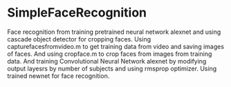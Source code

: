 # SimpleFaceRecognition
Face recognition from training pretrained neural network alexnet and using cascade object detector for cropping faces.
Using capturefacesfromvideo.m to get training data from video and saving images of faces.
And using cropface.m to crop faces from images from training data.
And training Convolutional Neural Network alexnet by modifying output layesrs by number of subjects and using rmsprop optimizer.
Using trained newnet for face recognition.
